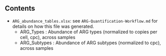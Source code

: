 ## Contents
- `ARG_abundance_tables.xlsx`: see `ARG-Quantification-Workflow.md` for details on how this file was generated.
  - ARG_Types : Abundance of ARG types (normalized to copies per cell, cpc), across samples
  - ARG_Subtypes : Abundance of ARG subtypes (normalized to cpc), across samples

